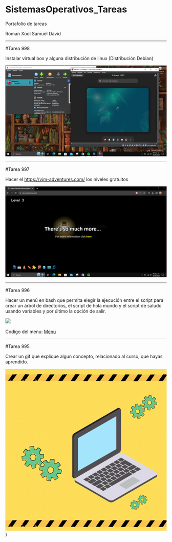 # SistemasOperativos_Tareas
Portafolio de tareas

Roman Xool Samuel David
___________________________

#Tarea 998

Instalar virtual box y alguna distribución de linux (Distribución Debian)

<a href="https://github.com/samuelroman1/SistemasOperativos_Tareas/blob/main/Debian12.PNG" target="_blank"> <img src="/Debian12.PNG"/></a>

___________________________

#Tarea 997

Hacer el https://vim-adventures.com/ los niveles gratuitos

<a href="https://github.com/samuelroman1/SistemasOperativos_Tareas/blob/main/Vim%20Adventures%20lv3.PNG" target="_blank"> <img src="/Vim%20Adventures%20lv3.PNG"/></a>

___________________________

#Tarea 996

Hacer un menú en bash que permita elegir la ejecución entre el script para crear un árbol de directorios, 
el script de hola mundo y el script de saludo usando variables y por último la opción de salir.

<a href="https://asciinema.org/a/34Ck13r3H5P2RgKpSXgOi90ju" target="_blank"><img src="https://asciinema.org/a/34Ck13r3H5P2RgKpSXgOi90ju.svg" /></a>

Codigo del menu:
<a href="https://github.com/samuelroman1/SistemasOperativos_Tareas/blob/main/menu.txt" target="_blank"> Menu</a>


___________________________

#Tarea 995

Crear un gif que explique algun concepto, relacionado al curso, que hayas aprendido.

![Gifc](https://github.com/samuelroman1/SistemasOperativos_Tareas/blob/main/Gifc.gif))





